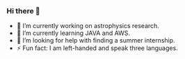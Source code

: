 ### Hi there 👋

- 🔭 I’m currently working on astrophysics research.
- 🌱 I’m currently learning JAVA and AWS.
- 🤔 I’m looking for help with finding a summer internship.
- ⚡ Fun fact: I am left-handed and speak three languages.
